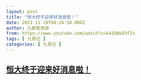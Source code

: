 ```yaml
---
layout: post
title: "恒大终于迎来好消息啦！"
date: 2021-11-10T08:24:58.000Z
author: 九歌爱旅游
from: https://www.youtube.com/watch?v=k41ONxO3fIs
tags: [ 九哥记 ]
categories: [ 九哥记 ]
---
```

<!--1636532698000-->
[恒大终于迎来好消息啦！](https://www.youtube.com/watch?v=k41ONxO3fIs)
------

<div>

</div>
